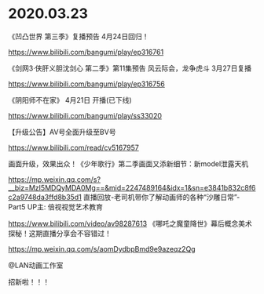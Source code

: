 # 2020.03.23





《凹凸世界 第三季》复播预告 4月24日回归！

https://www.bilibili.com/bangumi/play/ep316761



《剑网3·侠肝义胆沈剑心 第二季》第11集预告 风云际会，龙争虎斗 3月27日复播

https://www.bilibili.com/bangumi/play/ep316756


 《阴阳师不在家》 4月21日 开播(已下线)

https://www.bilibili.com/bangumi/play/ss33020


【升级公告】AV号全面升级至BV号

https://www.bilibili.com/read/cv5167957 



画面升级，效果出众！《少年歌行》第二季画面又添新细节：新model泄露天机

https://mp.weixin.qq.com/s?__biz=MzI5MDQyMDA0Mg==&mid=2247489164&idx=1&sn=e3841b832c8f6c2a9748da3ffd8b35d1
 直播回放-老司机带你了解动画师的各种“沙雕日常”-Part5 UP主: 倍视视觉艺术教育

https://www.bilibili.com/video/av98287613
《哪吒之魔童降世》幕后概念美术探秘！这期直播分享会不容错过！

https://mp.weixin.qq.com/s/aomDydbpBmd9e9azeqz2Qg

@LAN动画工作室

招新啦！！！






